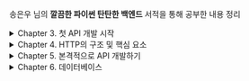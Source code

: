 송은우 님의 **깔끔한 파이썬 탄탄한 백엔드** 서적을 통해 공부한 내용 정리

<details>
  <summary>Chapter 3. 첫 API 개발 시작 </summary>

# Chapter 3 첫 API 개발 시작

## ping 엔드포인트 구현하기

### 엔드포인트란?

엔드포인트는 API 서버가 제공하는 통신 채널 혹은 접점이라고 할 수 있다.

프론트엔드 서버 등의 클라이언트가 백엔드 API 서버와 통신할 때 엔드포인트에 접속하는 형태로 통신하게 된다.

각 엔드포인트는 고유의 URL 주소를 가지게 되며, 고유의 URL 주소를 통해 해당 엔드포인트에 접속할 수 있다.

일반적으로 각 엔드포인트는 고유의 기능을 담당하고 있다. 그리고 이러한 엔드포인트들이 모여서 하나의 API를 구성하는 것이다.

- 예: SNS 서비스를 위한 API는 사용자 sign up 엔드포인트, 사용자 로그인 엔드포인트, 새로운 포스팅 생성 엔드포인트, 다른 사요자와 친구 맺기 엔드포인트 등
- cf) 최근에 나온 기술인 GraphQL(Graph Query Language)은 여러 엔드포인트로 구성되어 있지 않고 단 하나의 엔드포인트로 모든 기능을 제공하는 형태로 구성된다.

### ping 엔드포인트

ping 엔드포인트는 단순히 "pong" 이라는 텍스트를 리턴(return) 하는 엔드포인트다. 이름 그대로 ping pong 처럼, ping 엔드포인트를 호출하면 "pong"이라고 응답하는 것이다.

ping 엔드포인트는 주로 API 서버가 현재 운행되고 있는지 아니면 정지된 상태인지를 간단하게 확인할 때 사용된다.

이러한 기능을 하는 엔드포인트를 헬스 체크(health check) 엔드포인트라고 한다. API 서버에 접속하지 않고 해당 API의 정상 운행 여부를 간단하게 체크하는 엔드포인트다.

### 로컬 호스트

로컬 호스트는 시스템이 실행되고 있는 해당 컴퓨터를 이야기한다. 로컬 호스트의 IP 주소는 127.0.0.1 이다. 컴퓨터 환경에선느 자기 자신을 접근하는 경우가 굉장히 자주 있기 때문에 운영 시스템(OS)에서 항상 고정된 호스트 이름과 IP 주소를 제공하는데 이것이 바로 로컬 호스트와 127.0.0.1 이다. 그러므로 127.0.0.1 IP 주소는 예약(reserved)된 IP 주소이며 인터넷상에서 일반 IP로는 쓰일 수 없다.

## 3장 정리

- Flask는 파이썬 웹 애플리케이션을 구현할 때 사용되는 프레임워크이며, Django와 다르게 웹 애플리케이션을 구현할 때 꼭 필요한 기능만을 제공하는 프레임워크다. 그러므로 학습 곡선이 비교적 낮다.
- 파이썬 개발을 할 때에는 먼저 파이썬 가상 환경을 생성한 후 항상 활성화시킨 상태에서 개발, 실행, 테스트를 해야 한다. 파이썬 가상 환경을 생성하는 방법은 여러 가지가 있지만, 콘다를 사용하여 파이썬 개발 환경을 생성하는 것이 선호된다.
- Flask에서는 일반적으로 route 데코레이터를 사용해서 함수들을 엔드포인트로 등록하는 방식이 사용된다. 즉, Flask에서 엔드포인트를 구현한단느 것은 결국은 일반 함수를 구현하는 것과 마찬가지다. 그러므로 백엔드 API 개발도 구조적으로는 크게 어렵거나 복잡할 것이 없다. 해당 API가 제공하는 서비스, 즉 비즈니스 로직 (business logic)을 구현하는 함수들을 개발하는 것이 백엔드 API에서 차지하는 가장 큰 부분이 된다.
- 백엔드 API 개발 입문에서 중요한 것은 먼저 기본적인 개념을 먼저 잘 이해하고, 그러고 난 후 API 코드의 전체적인 구조에 대해서 이해하는 것이 핵심이다. API의 개념을 잘 이해해서 구조를 잘 잡고 나면 그 다음은 필요한 비즈니스 로직을 함수를 통해 구현하기만 하면 된다. API 코드의 전체적인 구조가 일단 잡히면 그 다음부터는 엔드포인트들, 즉 함수들을 구현하는 것이 개발의 대부분이다. 함수를 구현하는 것은 개념적이나 구조적으로는 어려울 것이 없다.
- API를 개발하기 위해 필수적인 기본 개념들 중 가장 중요한 것 하나가 바로 HTTP다 왜냐하면 API는 기본적으로 HTTP 통신에 기반을 두고 있기 때문이다.
</details>

<details>
  <summary>Chapter 4. HTTP의 구조 및 핵심 요소</summary>

# Chapter 4 HTTP의 구조 및 핵심 요소

프론트엔드 시스템과 백엔드 API 시스템은 일반적으로 HTTP 프로토콜을 기반으로 통신한다.

# HTTP

HTTP는 HyperText Transfer Protocol의 약자로, 웹상에서 서로 다른 서버 간에 하이퍼텍스트 문서, 즉 HTML을 서로 주고받을 수 있도록 만들어진 프로토콜, 통신 규약임

# HTTP 통신 방식

HTTP 통신 방식에는 2가지 특징이 있음.

1. HTTP의 요청(request)와 응답(response) 방식임
2. stateless임

## 1) HTTP 요청과 응답

HTTP는 기본적으로 요청과 응답의 구조로 되어 있음

클라이언트가 먼저 HTTP 요청을 서버에 보내면 서버는 요청을 처리한 후 결과에 따른 HTTP 응답을 클라이언트에게 보냄으로써 하나의 HTTP 통신이 됨

그러므로 백엔드 API 시스템의 엔드포인트 구현도 기본적으로 HTTP 요청을 인풋으로 받아서 HTTP 응답을 아웃풋으로 리턴하는 구조로 구현하게 됨

Flask가 HTTP 부분을 자동으로 처리해 주기 때문에, Flask를 사용하면 개발자는 최대한 일반 함수를 구현하듯이 엔드포인트를 구현할 수 있다.

## 2) stateless

HTTP 통신은 "stateless"다.

stateless라는 말 그대로 상태(state)가 없다는 뜻으로, HTTP 통신에서는 상태의 개념이 존재하지 않는다.

클라이언트와 서버는 HTTP 통신을 여러 번 주고받는 것이 일반적인데, HTTP 프로토콜에서는 동일한 클라이언트와 서버가 주고받은 HTTP 통신들이라도 서로 연결되어 있지 않다.

즉, 각각의 HTTP 통신은 독립적이며 그 전에 처리된 HTTP 통신에 대해서 전혀 알지 못한다. 그래서 HTTP 프로토콜은 stateless라고 하는 것이다.

HTTP 프로토콜이 stateless 이기 때문에 서버 디자인이 훨씬 간단해지고 효과적인 장점이 있다.

- HTTP 통신들의 상태를 서버에서 저장할 필요가 없으므로 여러 다른 HTTP 통신 간의 진행이나 연결 상태의 처리나 저장을 구현 및 관리하지 않아도 되기 때문이다.
- 오직 각각의 HTTP 요청에 대해 독립적으로 응답만 보내 주면 된다.

다만 단점은 stateless 이기 때문에 HTTP 요청을 보낼 때는 해당 요청을 처리하기 위해 필요한 모든 데이터를 매번 포함시켜여 요청을 보내야 한다는 점이다.

- 예를 들어, 어떤 HTTP 요청을 처리하기 위해서 해당 사용자가 로그인이 되어야 한다고 가정 해보자.
- 해당 사용자가 이미 그 전의 HTTP 통신을 통해서 로그인을 한 상태라고 하더라도 HTTP는 stateless 이기 때문에 새로 보내는 HTTP 통신에서는 해당 사용자가 그 전 HTTP 통신에서 로그인했다는 사실을 알지 못한다.
- 그러므로 새로운 HTTP 요청을 보낼 때 해당 사용자의 로그인 사실 여부를 포함시켜서 보내야 한다.
- 사용자의 로그인 사실 여부를 포함시켜서 HTTP 요청을 보내기 위해서는 클라이언트가 사용자의 로그인 사실 여부를 기억하고 있어야 한다.

이러한 점들을 해결하기 위해서 쿠키(cookie)나 세션(session) 등을 사용하여 HTTP 요청을 처리할 때 필요한 진행 과정이나 데이터를 저장한다.

- 쿠키(cookie)는 웹 브라우저가 웹사이트에서 보내온 정보를 저장할 수 있도록 하는 조그마한 파일을 말한다. 웹 브라우저는 쿠키라고 하는 파일을 사용해서 필요한 정보를 저장한다.
- 세션(session)은 쿠키와 마찬가지로 HTTP 통신상에서 필요한 데이터를 저장할 수 있게 하는 매커니즘이다. 쿠키는 웹 브라우저, 즉 클라이언트 측에서 데이터를 저장하는 반면에 세션은 웹 서버에서 데이터를 저장한다.

# HTTP 요청 구조

HTTP 요청 메시지는 크게 다음의 세 부분으로 구성되어 있다.

1. Start Line
2. Headers
3. Body

예시:

```
POST /payment-sync HTTP/1.1   #  Start Line

Accept: application/json           # Headers
Accept-Encoding: gzip, deflate
Connection: keep-alive
Content-Length: 83
Content-Type: application/json
Host: intropython.com
User-Agent: HTTPie/0.9.3

{                                 # Body
	"imp_uid": "imp_123456789,
	"merchant_uid": "order_id_82373532",
	"status": "paid"
}
```

cf) HTTP 요청과 응답 메시지의 모든 부분을 직접 구현할 필요는 없다. Flask(혹은 Django 등의 다른 웹 프레임워크)가 거의 대부분을 알아서 처리해 준다. 일반적으로 개발자가 직접 지정해야 하는 부분은 HTTP 메소드와 status code, 몇 개의 헤더 정보, 그리고 body 부분이다 하지만 그래도 HTTP 응답과 요청의 구조와 내용을 이해는 하고 있어야 한다.

## 1. Start Line

이름 그대로 HTTP 요청의 시작줄임.

예를 들어, "search" 엔드포인트에 GET HTTP 요청을 보낸다면 해당 HTTP 요청의 start line은 다음과 같다.

`GET /search HTTP/1.1`

start line은 세 부분으로 구성되어 있다.

### **1) HTTP 메소드**

- 해당 HTTP 요청이 의도하는 액션(action)을 정의하는 부분
- 서버로부터 어떤 데이터를 받고자 한다면 GET 요청을 보내고, 서버에 새로운 데이터를 저장하고자 한다면 POST 요청을 보내는 식
- GET, POST, PUT, DELETE, OPTION 등 여러 메소드들이 있음. 그 중 GET과 POST가 가장 널리 쓰임

### **2) Request target**

- 해당 HTTP 요청이 전송되는 목표 주소
- "search" 엔드포인트에 보내는 HTTP 요청의 경우 request target은 "/search"가 됨

### **3) HTTP version**

- 해당 요청의 HTTP 버젼을 나타냄
- 현재 "1.0", "1.1", 그리고 "2.0"이 있음
- 버젼을 명시하는 이유는 HTTP 버젼에 따라 HTTP 요청 메시지의 구조나 데이터가 약간씩 다를 수 있으므로 서버가 받은 요청의 HTTP version에 맞추어서 응답을 보낼 수 있도록 하기 위함임

## 2. Header

start line 다음에 나오는 부분은 헤더(header)임

헤더 정보는 HTTP 요청 그 자체에 대한 정보를 담고 있음. ex) HTTP 요청 메시지의 전체 크기(Content-Length)

헤더는 파이썬의 dictionary처럼 key와 value로 되어 있음. `key:value` 로 표현됨

### **다양한 헤더의 종류**

- **Host**
  - 요청이 전송되는 target의 호스트의 URL 주소를 알려줌
  - 예: Host: google.co
- **User-Agent**
  - 요청을 보내는 클라이언트에 대한 정보: ex) 웹 브라우저에 대한 정보
- **Accept**
  - 해당 요청이 받을 수 있는 응답(response) body 데이터 타입을 알려줌
  - MIME (Multipurpose Internet Mail Extension) type이 value로 지정됨. 예를 들어 JSON 데이터 타입을 요청하는 경우에는 application/json MIME type을 value로 지정해 주면 됨. 모든 데이터 타입을 다 허용하는 경우는 \*/ \*로 지정해주면 됨
  - API에서 자주 사용되는 MIME type: application/json, application/octet-stream, text/csv, text/html, image/jpeg, image/png, text/plain, application/xml
  - 예: Accept: \*/\*
- **Connection**
  - 해당 요청이 끝난 후에 클라이언트와 서버가 계속해서 네트워크 연결을 유지할 것인지 아니면 끊을 것인지에 대해 알려 줌
  - HTTP 통신에서 서버 간에 네트워크 연결하는 과정이 다른 작업에 비해 시간이 걸리는 부분이므로 HTTP 요청 때마다 네트워크 연결을 새로 만들지 않고 HTTP 요청이 계속되는 한 처음 만든 연결을 재사용하는 것이 선호되는데, 이에 관한 정보를 전달하는 헤더임
  - connection 헤더의 값이 keep-alive 이면 앞으로도 계속해서 HTTP 요청을 보낼 예정이므로 네트워크 연결을 유지하라는 뜻임
  - 값이 close 라고 지정되면 더 이상 HTTP 요청을 보내지 않을 것이므로 네트워크 연결을 닫아도 된다는 뜻임
  - 예: Connection: keep-alive
- **Content-Type**
  - HTTP 요청이 보내는 메시지 body의 타입을 알려 줌
  - Accept 헤더와 마찬가지로 MIME type이 사용됨.
  - 예: Content-Type: application/json
- **Content-Length**
  - HTTP 요청이 보내는 메시지 body의 총 사이즈를 알려 줌
  - 예: Content-Length: 257

## 3. Body

HTTP 요청 메시지에서 body 부분은 HTTP 요청이 전송하는 데이터를 담고 있는 부분임. 전송하는 데이터가 없다면 body 부분은 비어 있게 됨

# HTTP 응답 구조

HTTP 응답 메시지의 구조도 요청 메시지와 마찬가지로 크게 세 부분으로 구성되어 있음

1. Status Line
2. Headers
3. Body

예시

```
HTTP/1.1 404 Not Found     # Status Line

Connection: close          # Headers
Content-Length: 1573
Content-TYpe: text/html; charset=UTF-8
Date: Mon, 19 Oct 2020 09:53:05 GMT

<!DOCTYPE html>           # Body
###HTML 내용
```

## 1. Status Line

HTTP 응답 메시지의 상태를 간략하게 요약하여 알려 주는 부분

HTTP 요청의 start line과 마찬가지로 status line도 세 부분으로 구성되어 있다

### **1) HTTP Version**

- 사용되고 있는 HTTP 버젼

### **2) Status Code**

- HTTP 응답 상태를 미리 지정되어 있는 숫자로 된 코드로 나타냄
- 예: 요청이 정상적으로 처리된 경우 - 200

### **3) Status Text**

- HTTP 응답 상태를 간략하게 글로 설명해 주는 부분
- 예: 요청이 정상적으로 처리된 경우 - OK

**Status Line** **예시**

```
HTTP/1.1 404 Not Found
```

## 2. Header

HTTP 요청의 헤더 부분과 동일. 다만 HTTP 응답에서만 사용되는 헤더 값들이 있다.

예를 들어, HTTP 응답에는 User-Agent 헤더 대신에 Server 헤더가 사용됨

## 3. Body

HTTP 요청 메시지의 body와 동일. 요청 메시지와 마찬가지로 전송하는 데이터가 없다면 body 부분은 비어있게 됨.

# 자주 사용되는 HTTP 메소드

## GET

- POST 메소드와 함께 가장 자주 사용되는 메소드
- 어떤 데이터를 서버로부터 요청할 때 주로 사용
- 데이터의 생성이나 수정, 그리고 삭제 등의 변경 사항 없이 단순히 데이터를 받아 오는 요청이 주로 GET 메소드로 요청됨
- 해당 HTTP 요청의 body가 비어 있는 경우가 많음

## POST

- GET 메소드와 함께 가장 자주 사용되는 메소드
- 데이터를 생성하거나 수정 및 삭제 요청할 때 사용

## OPTIONS

- 주로 특정 엔드포인트에서 허용하는 메소드들이 무엇이 있는지 알고자 할 때 사용
- 엔드포인트는 허용하는 HTTP 메소드가 지정되도록 되어 있으며, 허용하지 않는 HTTP 메소드의 요청이 들어오면 **405 Method Not Allowed** 응답을 보내게 됨
- 예: ping 엔드포인트에 OPTIONS 요청을 보내면 받는 응답

```
HTTP/1.0 200 OK

Allow: GET, HEAD, OPTIONS
Content-Length: 0
Content-Type: text/html; charset=utf-8
Date: Mon, 19 Oct 2020 14:18:26 GMT
Server: Werkzeug/1.0.1 Python/3.7.9
```

ping 엔드포인트르 구현할 때 GET 메소드만 허용하도록 구현했는데 HEAD OPTIONS 메소드까지 허용되어 있음. Flask가 자동으로 HEAD와 OPTIONS 요청에 대한 응답을 구현해주기 때문. 개발자가 직접 OPTIONS 메소드에 대한 처리를 구현하지 않아도 됨

## PUT

- 데이터를 새로 생성할 때 사용 (POST와 비슷한 의미)
- POST와 중복되는 의미이므로 데이터를 새로 생성하는 HTTP 요청을 보낼 때 굳이 PUT을 사용하지 않고 모든 데이터 생성 및 수정 관련한 요청은 다 POST로 통일해서 사용하는 시스템이 많아지고 있음

## DELETE

- 데이터 삭제 요청을 보낼 때 사용
- PUT과 마찬가지로, POST에 밀려서 잘 사용되지 않음

# 자주 사용되는 HTTP Status Code와 Text

## 200 OK

- HTTP 요청이 문제 없이 성공적으로 잘 처리 되었을 때 보내는 status code

## 301 Moved Permanently

- HTTP 요청을 보낸 엔드포인트의 URL 주소가 바뀌었다는 것을 나타냄
- 301 status code의 HTTP 응답은 Location 헤더가 포함되는 것이 일반적인데, Location 헤더에 해당 엔드포인트의 새로운 주소가 포함되어 나옴
- 301 요청을 받은 클라이언트는 Location 헤더의 엔드포인트의 새로운 주소에 해당 요청을 다시 보내게 됨. 이러한 과정을 "redirection" 이라고 함.

```
HTTP/1.1 301 Moved Permanently
Location: http://www.example.org/index.asp
```

## 400 Bad Request

- HTTP 요청이 잘못된 요청일 때 보냄
- 주로 요청에 포함된 인풋 값들이 잘못된 경우 사용
- 예: 사용자의 전화번호를 저장하는 HTTP 요청인데 전화번호에 숫자가 아닌 글자가 포함되었을 경우

## 401 Unauthorized

- 해당 요청을 보내는 주체(사용자 혹은 클라이언트)의 신분(credential) 확인이 요구되는 경우에 이를 확인할 수 없었을 때 보냄
- 주로 해당 HTTP 요청을 보내는 사용자가 로그인이 필요한 경우 401 응답을 보냄

## 403 Forbidden

- 요청을 보내는 주체가 해당 요청에 대한 권한이 없음을 나타냄
- 예: 비용을 지불한 사용자만 볼 수 있는 데이터에 대한 HTTP 요청을 보낸 사용자가 아직 비용을 지불하지 않은 상태일 경우

## 404 Not Found

- HTTP 요청을 보내고자 하는 URL이 존재하지 않을 떄 보냄
- 예: "해당 페이지를 찾을 수 없습니다" 라는 메시지가 적인 페이지 = 404 페이지

## 500 Internal Server Error

- 내부 서버 오류가 발생했다는 것을 알려 줌
- HTTP 요청을 받은 서버에서 해당 요청을 처리하는 과정에서 서버 오류가 나서 해당 요청을 처리할 수 없을 때 사용

# API 엔드포인트 아키텍처 패턴

API의 엔드포인트 구조를 구현하는 널리 알려진 패턴에는 크게 2가지가 있음

- REST 방식: 가장 널리 사용되는 API 엔드포인트 아키텍처 패턴임.
- GraphQL: 페이스북이 개발한 기술로 비교적 최근에 나온 기술

## RESTful HTTP API

REST(Representational State Transfer)ful HTTP API

API에서 전송하는 리소스를 URI(Uniform Resource Identifier)로 표현하고 해당 리소스에 행하고자 하는 의도를 HTTP 메소드로 정의하는 방식

각 엔드포인트는 처리하는 리소스를 표현하는 고유의 URI 주소를 가지고 있으며, 해당 리소스에 행할 수 있는 행위를 표현하는 HTTP 메소드를 처리할 수 있게 됨

예: 사용자 정보를 리턴하는 "/users" 라는 엔드포인트에서 사용자 정보를 받아 오는 HTTP 요청은 다음과 같이 표현할 수 있음

```
HTTP GET /users
GET /users
```

새로운 사용자를 생성하는 엔드포인트는 URI를 "/user/로 정하고 HTTP 요청은 다음과 같이 표현할 수 있음

```
POST /user
{
	"name"  : "박성재"
	"email" : "1234@gmail.com"
```

이러한 구조로 설계된 API를 RESTful API라고 함

### 장점

자기 설명력(self-descriptiveness)

- 엔드포인트의 구조만 보더라도 해당 엔드포인트가 제공하는 리소스와 기능을 파악할 수 있음
- API를 구현하다 보면 엔드포인트의 수가 많아지면서 엔드포인트의 역할고 기능 파악이 쉽지 않은데, REST 방식으로 구현하면 구조가 훨씬 직관적이며 간단해짐

## GraphQL

REST 방식으로 구현해도 여전히 구조적으로 생기는 문제들이 있음.

가장 자주 생기는 문제는 API의 구조가 특정 클라이언트에 맞추어져서 다른 클라이언트에서 사용하기에 적합하지 않게 된다는 점임

REST 방식의 API에서는 클라이언트들이 API가 엔드포인트들을 통해 구현해 놓은 틀에 맞추어 사용해야 하다 보니 그 틀에서 벗어나는 사용은 어려워 진다.

이러한 문제를 해결하기 위해서 페이스북은 GraphQL을 만들게 된다.

GraphQL은

- 엔드포인트가 오직 하나
- 엔드포인트에 클라이언트가 필요한 것을 정의해서 요청
- 기존 REST 방식의 API와 반대(서버가 정의한 틀에서 클라이언트가 요청하는 것이 아니라, 클라이언트가 필요한 것을 서버에 요청하는 방식)

### 예시

아이디가 1인 사용자의 정보와 그의 친구들의 이름 정보를 API로부터 받아와야 하는 경우

REST 방식 API - 아래와 같이 두 번의 HTTP 요청을 보내야 함

```
GET /users/1
GET /users/1/friends
```

위의 요청을 한 번의 HTTP 요청으로 줄이기 위해서는 아래와 같이 보내야 함

```
GET /users/1?include=friends.name
```

둘 다 비효율적이고 불필요하게 복잡함.

만일 사용자 정보들 중 다 필요하지 않고 이름만 필요하든가 혹은, 친구들의 이름 외에도 친구들의 이메일도 필요하다면 HTTP 요청은 더 복잡해질 것임

GraphQL을 사용하면 아래와 같이 HTTP 요청을 보내면 됨

```
POST /graphql

{
	user(id: 1) {
		name
		age
		friends {
			name
		}
	}
}
```

만일 사용자 정보는 이름만 필요하고, 대신 친구들의 이름과 이메일이 필요한 경우

```
POST /graphql

{
	user(id: 1) {
		name
		friends {
			name
			email
		}
	}
}
```

GraphQL은 장점이 많지만, REST에 비해서는 나온 지 오래 되지 않은 기술이므로 REST 만큼은 널리 사요되고 있지 않음. 그에 비해 REST는 알려진 지 오래 되었으므로 이미 여러 시스템에서 사용되고 있음

# 4장 정리

- HTTP 통신은 요청과 응답으로 이루어져 있음. 클라이언트가 HTTP 요청을 보내면 서버는 해당 요청에 대한 응답을 보내는 것이 하나의 HTTP 통신임
- HTTP 통신은 stateless 임. 클라이언트와 서버는 통신을 여러 번 주고받는 것이 일반적인데, HTP 프로토콜에서는 동일한 클라이언트와 서버가 주고 받은 HTTP 통신들이라도 서로 연결되어 있지 않음. 즉, 각각의 HTTP 통신은 독립적이며, 그 전에 처리된 HTTP 통신에 대해서 전혀 알지 못함
- HTTP 요청 메시지는 크게 세 부분으로 구성되어 있음
  - Start Line
  - Header
  - Body
- HTTP 응답 메시지도 세 부분으로 구성되어 있음
  - Status Line
  - Header
  - Body
- 자주 사용되는 HTTP 메소드에는 GET, POST, OPTIONS, PUT, DELETE 등이 있음
- 자주 사용되는 HTTP 응답 코드와 응답 텍스트에는 200 OK, 301 Moved Permanently, 400 Bad Request, 401 Unauthorized, 403 Forbidden, 404 Not Found, 500 Internal Server Error 등이 있음
- API 엔드포인트 아키텍쳐 패턴 중 가장 널리 사용되는 패턴은 REST임. REST는 엔드포인트의 고유 주소(URI)와 허용하는 HTTP 메소드를 통해서 제공하는 리소스와 기능을 알 수 있게 해줌으로써 클라이언트가 API를 더 쉽게 이해하고 사용할 수 있게 해줌
- GraphQL은 REST보다 더 유연한 엔드포인트 구조를 구현할 수 있지만, REST 보다는 아직 널리 사용되고 있지 않음

</details>

<details>
  <summary>Chapter 5. 본격적으로 API 개발하기</summary>

# Chapter 5. 본격적으로 API 개발하기

구현할 API 시스템은 미니터(미니 트위터)

# 미니터의 기능

- 회원가입
- 로그인
- 트윗(tweet)
- 다른 회원 팔로우하기
- 다른 회원 언팔로우 하기
- 타임라인(해당 사용자와 사용자가 팔로우하는 사용자들의 트윗들)

실제 트위터처럼 많은 수의 동시 접속이나 HTTP 요청 처리 속도를 고려한 구현은 포함하지 않음

# 회원가입

사용자에게 이름, 이메일, 비밀번호 등의 기본적인 회원 정보를 HTTP 요청을 통해 받은 후 시스템상에 저장

- id
- name
- email
- password
- profile

## 회원가입 기능 구현 엔드포인트

```python
from flask import Flask, jsonify, request # 1

app = Flask(__name__)
app.users = {} # 2
app.id_count = 1 # 3

@app.route("/sign-up", methods=['POST']) # 4
def sign_up():
	new_user = request.json # 5
	new_user["id"] = app.id_count # 6
	app.users[app.id_count] = new_user # 7
	app.id_count = app.id_count + 1 # 8

	return jsonify(new_user) # 9
```

1. 필요한 Flask의 모듈들 임포트
   - request를 통해 사용자가 HTTP 요청을 통해 전송한 JSON 데이터를 읽어들일 수 있음.
   - jsonify는 dictionary 객체를 JSON으로 변환하여 HTTP 응답으로 보낼 수 있게 됨
2. 새로 가입한 사용자를 저장할 dictionary를 users 라는 변수에 정의
   - 키(key) = 사용자 아이디, 값(value) = dictionary에 저장되어 있는 사용자 정보가 될 것임
3. 회원가입하는 사용자의 id 값을 저장하는 변수
   - id는 1부터 시작하며 새로운 사용자가 회원가입을 할 때마다 id 값이 하나씩 증가
   - CF) 엄밀히 말하면 문제가 있을 수 있음. 만일 HTTP 요청들이 동시에 전송될 경우 id 값이 잘못 지정될 가능성이 있음. 이를 예방하기 위해서 atomic increment operation(여러 스레드가 동시에 값을 증가시킬 수 없고, 한 번에 한 스레드만 값을 증가시키는 것)을 사용해야 함.
   - 그러나 미니터에서 데이터베이스에 데이터를 저장할 것이고, id 값은 데이터베이스에서 자동 생성 해준다. atomic 연산은 API 개발 입문과는 직접 관련 X. 개인적으로 알아보기
4. route 데코레이터를 사용해서 엔드포인트 정의
   - 엔드포인트의 고유 주소는 "/sign-up"으로 정의하고, HTTP 메소드는 POST로 함
5. HTTP 요청을 통해 전송된 회원 정보를 읽어 들임
   - request는 엔드포인트에 전송된 HTTP 요청 정보(헤더, body 등)를 저장하고 있음
   - request.json은 해당 HTTP 요청을 통해 전송된 JSON 데이터를 파이썬 dictionary 형태로 변환해 줌
6. HTTP 요청으로 전송된 회원가입 정보에 id 값을 더해 줌
7. 회원가입하는 사용자의 정보를 #2 에서 생성한 dictionary에 저장
8. id_count, 즉 id 값에 1을 더해 줌.
   - 다음 회원 id 값이 이미 회원가입한 사용자들의 id 값과 겹치지 않게 함
9. 회원가입한 사용자의 정보를 JSON 형태로 전송함
   - jsonify를 사용해 dictionary를 JSON 형태로 변환
   - status code는 200이 됨. 원래는 status code도 지정해 주어야 하지만, 만일 지정해 주지 않으면 디폴트 값으로 200이 리턴 됨

## 실행

터미널을 열고 해당 파일이 있는 디렉토리로 이동 후 파이썬 가상 환경 활성화 후 Flask 실행

```
(api) [api] FLASK_ENV=development FLASK_APP=app.py flask run

 * Serving Flask app "app.py" (lazy loading)
 * Environment: development
 * Debug mode: on
 * Running on http://127.0.0.1:5000/ (Press CTRL+C to quit)
 * Restarting with stat
 * Debugger is active!
 * Debugger PIN: 270-073-916
```

FLASK_ENV는 Flask가 실행되는 개발 스테이지를 뜻함

- "developement"로 정해 놓으면 debug mode가 실행됨. debug mode가 실행되면 코드가 수정될 때마다 Flask가 자동으로 재실행되어 수정된 코드가 반영되도록 해줌

## 회원가입 요청 보내기

httpie를 사용하여 터미널에서 회원가입 HTTP 요청 보내기

```
(api) [api] http -v POST localhost:5000/sign-up name=박성재 email=1234@gmail.com password=test1234

POST /sign-up HTTP/1.1
Accept: application/json, */*;q=0.5
Accept-Encoding: gzip, deflate
Connection: keep-alive
Content-Length: 81
Content-Type: application/json
Host: localhost:5000
User-Agent: HTTPie/2.2.0

{
    "email": "1234@gmail.com",
    "name": "박성재",
    "password": "test1234"
}

HTTP/1.0 200 OK
Content-Length: 104
Content-Type: application/json
Date: Tue, 20 Oct 2020 07:41:27 GMT
Server: Werkzeug/1.0.1 Python/3.7.9

{
    "email": "1234@gmail.com",
    "id": 1,
    "name": "박성재",
    "password": "test1234"
}
```

httpie를 사용해서 POST로 JSON 데이터를 보내는 것은 아주 간단함.

- HTTP 요청을 보내는 엔드포인트 주소 다음에 field=value 의 형태로 보내면 됨
- 예를 들어 "name" 필드의 값을 "박성재"로 JSON 데이터 형태로 전송하기 위해서는 name=박성재 라고 지정해 주면 됨

# 300자 제한 트윗 올리기

메인 기능인 300자 제한 트윗 글 올리기 엔드포인트 구현

- 사용자는 300자를 초과하지 않는 글을 올릴 수 있음
- 만일 300자를 초과하면 엔드포인트는 400 Bad Request 응답을 보내야 함
- 사용자가 300자 이내의 글을 전송하면 엔드포인트는 사용자의 글을 저장하고 있어야 하고 사용자의 타임라인 엔드포인트를 통해서 읽을 수 있어야 함

## Tweet 엔드포인트를 호출할 때 전송하는 JSON 데이터

```
{
	"id" : 1,                    # 1
	"tweet" : "My First Tweet"   # 2
}
```

1. 트윗을 보내는 사용자의 아이디
2. 트윗 내용

## 트윗 엔드포인트 구현

```python
app.tweets = []   # 1

@app.route('/tweet', methods=['POST']) # 2
def tweet():
	payload = request.json
	user_id = int(payload['user_id'])
	tweet = payload['tweet'] # 3

	if user_id not in app.users:   # 4
		return '사용자가 존재하지 않습니다', 400

	if len(tweet) > 300:   # 5
		return '300자를 초과했습니다', 400

	app.tweets.append({
		'user_id' : user_id,
		'tweet' : tweet
		})

	return '', 200
```

1. 사용자들의 트윗들을 저장할 디렉토리. key는 사용자 아이디
   - key는 사용자 아이디, value는 사용자들의 트윗을 담고 있는 리스트
2. 엔드포인트의 주소는 "/tweet", HTTP 메소드는 POST
3. HTTP 요청으로 전송된 JSON 데이터에서 "tweet" 필드를 읽어 들임
4. 만일 해당 사용자 아이디가 존재하지 않으면 400 Bad Request 오류 메시지를 전송함
5. 만일 해당 사용자의 트윗이 300자를 넘었으면 "300자를 초과했습니다"라는 메시지와 함께 400 Bad Request 응답을 보냄
6. HTTP 요청으로 전송된 JSON 데이터에서 사용자 아이디를 읽어 들임
7. 해당 사용자 아이디와 트윗을 딕셔너리로 생성해서 app.tweets 리스트에 저장함.
   - 이후 타임라인 엔드포인트에서 app.tweets 리스트를 읽어 들임

## 실행

```
(api) [api] http -v POST localhost:5000/tweet id=1 tweet="My First Tweet"

POST /tweet HTTP/1.1
Accept: application/json, */*;q=0.5
Accept-Encoding: gzip, deflate
Connection: keep-alive
Content-Length: 38
Content-Type: application/json
Host: localhost:5000
User-Agent: HTTPie/2.2.0

{
    "id": "1",
    "tweet": "My First Tweet"
}

HTTP/1.0 400 BAD REQUEST
Content-Length: 38
Content-Type: text/html; charset=utf-8
Date: Tue, 20 Oct 2020 09:19:12 GMT
Server: Werkzeug/1.0.1 Python/3.7.9

사용자가 존재하지 않습니다
```

사용자가 생성이 안 되어서 400 Bad Request 오류가 난다.

회원가입 엔드포인트를 통해 사용자를 추가한 뒤 다시 시도해 보자

- 이미 사용자를 생성했다고 하더라도 만일 API가 재실행되면 기존에 생성했던 사용자 및 데이터들은 전부 지워짐
- 아직 데이터베이스에 데이터들을 저장하는 것이 아니라 메모리 상에서만 저장하는 것이므로 서버가 재실행되는 순간 메모리 상의 데이터들은 전부 지워짐

```
(api) [api] http -v POST localhost:5000/tweet id=1 tweet="My First Tweet"

POST /tweet HTTP/1.1
Accept: application/json, */*;q=0.5
Accept-Encoding: gzip, deflate
Connection: keep-alive
Content-Length: 38
Content-Type: application/json
Host: localhost:5000
User-Agent: HTTPie/2.2.0

{
    "id": "1",
    "tweet": "My First Tweet"
}

HTTP/1.0 200 OK
Content-Length: 0
Content-Type: text/html; charset=utf-8
Date: Tue, 20 Oct 2020 09:23:51 GMT
Server: Werkzeug/1.0.1 Python/3.7.9
```

200 OK 응답이 오면 정상적으로 구현된 것임

# 팔로우와 언팔로우 엔드포인트

미니터에서 중요한 부분중 하나가

- 다른 트위터들을 팔로우(혹은 언팔로우)하고,
- 팔로우하는 사용자들의 글과 사진을 타임라인에서 볼 수 있는 기능

팔로우 혹은 언팔로우 하고 싶은 사용자의 아이디를 HTTP 요청으로 보내면 API에서 해당 요청을 처리하는 방식으로 구현

## 팔로우 엔드포인트에 전송할 JSON 데이터

```json
{
  "id": 1,
  "folow": 2
}
```

- id : 해당 사용자의 아이디
- follow : 팔로우하고자 하는 사용자의 아이디

## 언팔로우 엔드포인트에 전송할 JSON 데이터

```json
{
  "id": 1,
  "unfollow": 2
}
```

- id : 해당 사용자의 아이디
- unfollow : 언팔로우 하고자 하는 사용자의 아이디

## 팔로우 엔드포인트 구현

```python
@app.route("/follow", methods=["POST"])
def follow():
	payload = request.json
	user_id = int(payload["id"])   # 1
	user_id_to_follow = int(payload["follow"])   # 2

	if user_id not in app.users or user_id_to_follow not in app.users:   # 3
		return "사용자가 존재하지 않습니다", 400

	user = app.users[user_id]   # 4
	user.setdefault("follow", set()).add(user_id_to_follow)   # 5

	return jsonify(user)
```

1. HTTP 요청으로 전송된 JSON 데이터에서 해당 사용자의 아이디를 읽어 들임
2. HTTP 요청으로 전송된 JSON 데이터에서 해당 사용자가 팔로우할 사용자의 아이디를 읽어 들임
3. 만일 해당 사용자나 팔로우할 사용자가 존재하지 않는다면 400 Bad Request 응답을 보냄
4. app.users 딕셔너리에서 해당 사용자 아이디를 사용해서 해당 사용자의 데이터를 읽어 들임
5. #4 에서 읽어 들인 사용자의 정보를 담고 있는 딕셔너리가 이미 "follow"라는 필드를 가지고 있다면, 즉 이미 사용자가 다른 사용자를 팔로우한 적이 있다면, 사용자의 "follow" 키와 연결되어 있는 set에 팔로우하고자 하는 사용자 아이디를 추가함.
   - 만일 이번에 처음 다른 사용자를 팔로우하는 것이라면 사용자의 정보를 담고 있는 딕셔너리에 "follow" 라는 키를 empty set과 연결하여 추가함
   - 이렇게 키가 조재하지 않으면 디폴트 값을 저장하고, 만일 키가 이미 존재하면 해당 값을 읽어 들이는 기능을 `setdefault` 를 사용하여 구현함. `setdefault` 는 굉장히 유용한 딕셔너리의 기능임

### SET 사용

팔로우 엔드포인트 구현 시 해당 사용자가 팔로우하는 다른 사용자들의 아이디를 저장하는 자료구조로써 set을 사용함.

list를 사용하지 않고 set을 사용하는 이유는 만일 이미 팔로우하고 있는 사용자를 팔로우하는 요청이 왔을 경우에도 동일한 사용자 아이디가 여러 번 저장되지 않게 해주기 때문. 따라서 팔로우하고자 하는 사용자 아이디를 이미 팔로우하고 있지 않은 지에 대한 확인이 굳이 필요 없음.

중복된 사용자 아이디가 존재할 수 없으므로 언팔로우할 때도 굉장히 편리함

## 실행

```
(api) [api] http -v POST localhost:5000/follow id=1 follow=2

POST /follow HTTP/1.1
Accept: application/json, */*;q=0.5
Accept-Encoding: gzip, deflate
Connection: keep-alive
Content-Length: 26
Content-Type: application/json
Host: localhost:5000
User-Agent: HTTPie/2.2.0

{
    "follow": "2",
    "id": "1"
}

HTTP/1.0 500 INTERNAL SERVER ERROR
Connection: close
Content-Type: text/html; charset=utf-8
Date: Tue, 20 Oct 2020 14:20:58 GMT
Server: Werkzeug/1.0.1 Python/3.7.9
X-XSS-Protection: 0
...
...
raise TypeError(f'Object of type {o.__class__.__name__} '
TypeError: Object of type set is not JSON serializable
```

팔로우 엔드포인트에 HTTP 요청을 보내면 위와 같은 오류가 발생한다.

팔로우하는 사용자 아이디들을 저장하는 자료구조로 사용하는 set를 파이썬의 json 모듈이 JSON으로 변경하지 못하기 때문임. list는 JSON으로 변경될 수 있지만 set는 변경하지 못함

문제 해결을 위해서는 커스텀 JSON 인코더(custom JSON encoder)를 구현해서 디폴트 JSON 인코더에 덮어 씌워야 함. 직접 커스텀 JSON 인코더를 통해서 set를 list로 변경해 줌으로써 JSON으로 문제 없이 변경될 수 있도록 해줘야 함.

## 커스텀 JSON 인코더 구현

```python
from flask.json import JSONEncoder   # 1

class CustomJSONEncoder(JSONEncoder):   # 2
	def default(self, obj):   # 3
		if isinstance(obj, set):   # 4
			return list(obj)

		return JSONEncoder.default(self, obj)   # 5

app.json_encoder = CustomJSONEncoder   # 6
```

1. flask.json 모듈에서 `JSONEncoder` 클래스를 임포트함
   - `JSONEncoder` 클래스를 확장해서 커스텀 인코더 구현하기 위함
2. `JSONEncoder` 클래스를 부모 클래스로 상속 받는 `CustomJSONENcoder` 클래스 정의
3. `JSONEncoder` 클래스의 `default` 메소드를 확장(over-write)함.
   - `default` 메소드에서 set인 경우 list로 변경해줘야 함
4. JSON으로 변경하고자 하는 객체(obj)가 set인 경우 list로 변경해서 리턴
5. 객체가 set이 아닌 경우는 본래 `JSONEncoder` 클래스의 `default` 메소드 호출해서 리턴
6. `CustomJSONEncoder` 클래스를 Flask의 디폴트 JSON 인코더로 지정
   - 이렇게 하면 `jsonify` 함수가 호출될 때마다 `JSONEncoder`가 아닌 `CustomJSONEncoder` 클래스가 사용됨

위 코드를 추가하고 시스템 재시작한 후 "follow" 엔드포인트를 호출하면 정상적으로 HTTP 응답이 옴

```
(api) [api] http -v POST localhost:5000/follow id=1 follow=2

POST /follow HTTP/1.1
Accept: application/json, */*;q=0.5
Accept-Encoding: gzip, deflate
Connection: keep-alive
Content-Length: 26
Content-Type: application/json
Host: localhost:5000
User-Agent: HTTPie/2.2.0

{
    "follow": "2",
    "id": "1"
}

HTTP/1.0 200 OK
Content-Length: 130
Content-Type: application/json
Date: Tue, 20 Oct 2020 14:37:43 GMT
Server: Werkzeug/1.0.1 Python/3.7.9

{
    "email": "1234@gmail.com",
    "follow": [
        2
    ],
    "id": 1,
    "name": "박성재",
    "password": "test1234"
}
```

## 언팔로우 엔드포인트 구현

팔로우 엔드포인트 구현과 거의 유사함

차이점은 set에 사용자 아이디를 추가하는 것이 아니라 삭제하는 것임

```python
@app.route("/unfollow", methods=["POST"])
def unfollow():
	payload = request.json
	user_id = int(payload["id"])
	user_id_to_unfollow = int(payload["unfollow"])   # 1

	if user_id not in app.users or user_id_to_unfollow not in app.users:   # 2
		return "사용자가 존재하지 않습니다", 400

	user = app.users[user_id]
	user.setdefault("follow", set()).discard(user_id_to_unfollow)   # 3

	return jsonify(user)
```

1. 언팔로우할 사용자 아이디를 HTTP 요청으로 전송된 데이터에서 읽어 들임
2. 팔로우 엔드포인트와 마찬가지로 해당 사용자 아이디 혹은 언팔로우할 사용자 아이디가 존재하지 않으면 400 Bad Request 응답을 보냄
3. 언팔로우하고자 하는 사용자 아이디를 set에서 삭제함
   - `remove` 메소드를 사용하지 않고 `discard` 메소드를 사용하는 이유는, `remove` 의 경우 만일 없는 값을 삭제하려고 하면 오류를 일으키지만 `discard` 메소드는 삭제하고자 하는 값이 있으면 삭제를 하고 없으면 무시하기 때문
   - 때문에 굳이 삭제하고자 하는 사용자 아이디가 실제로 set에 존재하는지를 확인하는 로직을 구현하지 않아도 됨

## 실행

```
(api) [api] http -v POST localhost:5000/unfollow id=1 unfollow=2

POST /unfollow HTTP/1.1
Accept: application/json, */*;q=0.5
Accept-Encoding: gzip, deflate
Connection: keep-alive
Content-Length: 28
Content-Type: application/json
Host: localhost:5000
User-Agent: HTTPie/2.2.0

{
    "id": "1",
    "unfollow": "2"
}

HTTP/1.0 200 OK
Content-Length: 121
Content-Type: application/json
Date: Tue, 20 Oct 2020 14:49:58 GMT
Server: Werkzeug/1.0.1 Python/3.7.9

{
    "email": "1234@gmail.com",
    "follow": [],
    "id": 1,
    "name": "박성재",
    "password": "test1234"
}
```

200 OK를 통해 제대로 실행된 것을 확인할 수 있음

리턴된 사용자의 JSON 데이터를 살펴보면 "follow" 필드에 존재하던 사용자 아이디가 삭제된 것을 확인할 수 있음

# 타임라인 엔드포인트

- 해당 사용자의 트윗들, 그리고 팔로우하는 사용자들의 트윗들을 리턴해 주는 엔드포인트
- 데이터의 수정 없이 받아오기만 함 - GET 메소드 사용

## 타임라인 엔드포인트가 리턴하는 JSON 데이터

```json
{
	"user_id" : 1,   # 1
	"timeline" : [   # 2
		{
			"user_id" : 2,   # 3
			"tweet" : "Hello, World!"   # 4
		},
		{
			"user_id" : 1,
			"tweet" : "MY First tweet!!:
		}
	]
}
```

1. 해당 사용자의 아이디
2. 해당 사용자와 사용자가 팔로우하는 사용자들의 트윗 리스트
3. 해당 트윗을 올린 사용자 아이디
4. 트윗 내용

## 타임라인 엔드포인트 구현

- 사용자들의 트윗은 app.tweets 리스트에 저장되어 있음
- app.tweets 리스트에서 해당 사용자와 사용자가 팔로우하는 사용자들의 트윗들을 찾은 후에 전송하면 됨

```python
@app.route("/timeline/<int:user_id>", methods=["GET"])   # 1
def timeline(user_id):   # 2
	if user_id not in app.users:
		return "사용자가 존재하지 않습니다", 400

	follow_list = app.users[user_id].get("follow", set())   # 3
	follow_list.add(user_id)    # 4
	timeline = [tweet for tweet in app.tweets if tweet["user_id"] in follow_list] # 5

	return jsonify({
		"user_id" : user_id,
		"timeline" : timeline
	})   # 6
```

1. `<int:user_id>` 부분은 엔드포인트 주소에 해당 사용자의 아이디를 지정할 수 있게 해줌
   - 예) "/timeline/1" 이 경우 타임라인 엔드포인트에 user_id 인자에 int 값으로 1이 지정되어 엔드포인트를 구현한 함수인 timeilne에 전달됨
2. 타임라인 엔드포인트를 구현하는 함수에서 user_id 를 인자로 받고 있음
   1. # 1 에서 지정된 엔드포인트 주소를 통해서 받는 값이며 해당 사용자의 아이디임
3. 먼저 해당 사용자가 팔로우하는 사용자들 리스트를 읽어 들임.
   - 만일 사용자가 다른 사용자를 팔로우한 적이 없는 경우 follow 필드가 존재하지 않을 수도 있음. 그런 경우에는 empty set을 리턴함
4. 팔로우하는 사용자 리스트에 해당 사용자의 아이디도 추가하여 자신의 트윗도 볼 수 있도록 함
5. 전체 트윗 중 해당 사용자와 사용자가 팔로우하는 사용자들의 트윗들만 읽어 들임
6. 사용자 아이디와 함께 타임라인을 JSON 형태로 리턴

## 실행

```
(api) [api] http -v GET localhost:5000/timeline/1

GET /timeline/1 HTTP/1.1
Accept: */*
Accept-Encoding: gzip, deflate
Connection: keep-alive
Host: localhost:5000
User-Agent: HTTPie/2.2.0

HTTP/1.0 200 OK
Content-Length: 319
Content-Type: application/json
Date: Wed, 21 Oct 2020 04:13:48 GMT
Server: Werkzeug/1.0.1 Python/3.7.9

{
    "timeline": [
        {
            "tweet": "My First Tweet",
            "user_id": 1
        },
        {
            "tweet": "길동이의 첫 트윗",
            "user_id": 2
        },
        {
            "tweet": "실력 있는 개발자가 되자",
            "user_id": 1
        }
    ],
    "user_id": 1
}
```

HTTP 요청을 통해 id가 1인 사용자의 타임라인을 불러와 봤다

주의할 점은, 타임라인을 불러들이기 전 사용자 생성, 사용자 트윗 생성, 사용자 팔로우가 선행되어야 한다는 것

# 전체 코드

지금까지 구현한 엔드포인트들을 합친 코드

책의 깃허브 리포지토리에서도 확인할 수 있음 ([https://github.com/rampart81/python-backend-book/tree/master/chapter5](https://github.com/rampart81/python-backend-book/tree/master/chapter5))

```python
from flask import Flask, jsonify, request
from flask.json import JSONEncoder

'''
Default JSON encoder는 set을 JSON으로 변환 불가
따라서 커스텀 인코더를 작성하여 set을 list로 변환해서
JSON으로 변환 가능하게 해줘야 함.
'''
class CustomJSONEncoder(JSONEncoder):
    def default(self, obj):
        if isinstance(obj, set):
            return list(obj)

        return JSONEncoder.default(self, obj)

app = Flask(__name__)

app.id_count = 1
app.users = {}
app.tweets = []
app.json_encoder = CustomJSONEncoder

@app.route("/ping", methods=["GET"])
def ping():
    return "pong"

@app.route("/sign-up", methods=["POST"])
def sign_up():
    new_user = request.json
    new_user["id"] = app.id_count
    app.users[app.id_count] = new_user
    app.id_count = app.id_count + 1

    return jsonify(new_user)

@app.route("/tweet", methods=["POST"])
def tweet():
    payload = request.json
    user_id = int(payload["id"])
    tweet = payload["tweet"]

    if user_id not in app.users:
        return "사용자가 존재하지 않습니다", 400

    if len(tweet) > 300:
        return "300자를 초과했습니다", 400

    app.tweets.append({
        "user_id" : user_id,
        "tweet" : tweet
        })

    return '', 200

@app.route("/follow", methods=["POST"])
def follow():
    payload = request.json
    user_id = int(payload["id"])
    user_id_to_follow = int(payload["follow"])

    if user_id not in app.users or user_id_to_follow not in app.users:
        return "사용자가 존재하지 않습니다", 400

    user = app.users[user_id]
    user.setdefault("follow", set()).add(user_id_to_follow)

    return jsonify(user)

@ app.route("/unfollow", methods=["POST"])
def unfollow():
    payload = request.json
    user_id = int(payload["id"])
    user_id_to_unfollow = int(payload["unfollow"])

    if user_id not in app.users or user_id_to_unfollow not in app.users:
        return "사용자가 존재하지 않습니다", 400

    user = app.users[user_id]
    user.setdefault("follow", set()).discard(user_id_to_unfollow)

    return jsonify(user)

@app.route("/timeline/<int:user_id>", methods=["GET"])
def timeline(user_id):
    if user_id not in app.users:
        return "사용자가 존재하지 않습니다", 400

    follow_list = app.users[user_id].get("follow", set())
    follow_list.add(user_id)
    timeline = [tweet for tweet in app.tweets if tweet["user_id"] in follow_list]

    return jsonify({
        "user_id" : user_id,
        "timeline" : timeline
        })
```

# 5장 정리

- 데이터를 수정하는 기능의 엔드포인트는 POST 메소드를 사용함
- 데이터를 읽어 들이는 기능의 엔드포인트는 GET 메소드를 사용함
- POST 엔드포인트에 데이터를 전송할 때는 body에 JSON 형식으로 데이터를 전송함
- URL에 인자(parameter)를 전송하고 싶을 때는 <type:value> 형식으로 URL을 구성함
  - 예를 들어, int 값의 사용자 아이디를 URL에 포함시켜 받고 싶을 때는 다음과 같이 주소를 구성하면 됨: /timeline/<int:user_id>
- 중복된 값이 없어야 하는 데이터라면 set을 사용하고 순서나 순차가 중요하다면 list를 사용. 키와 값을 표현해야 하는 데이터의 경우는 딕셔너리를 사용

</details>
<details>
<summary>Chapter 6. 데이터베이스</summary>

# Chapter 7 데이터베이스

앞서 구현한 API 사용 시 불편한 점은 API가 재시작될 때마다 모든 데이터가 없어졌다는 것임

데이터를 영구적으로 보존하기 위해서는 데이터베이스 시스템을 사용해서 저장해야 함

# 데이터베이스 시스템

데이터를 저장 및 보존하는 시스템으로, 데이터 조회, 저장, 업데이트의 기능을 함

데이터베이스의 시스템에는 크게 2가지 종류가 있음

- 관계형 데이터베이스 시스템(RDBMS; Relational Database Management System)
- "NoSQL"로 명칭되는 비관계형(Non-relational) 데이터베이스

## 관계형 데이터베이스

관계형 데이터 모델에 기초를 둔 데이터베이스 시스템. 관계형 데이터란 데이터들이 서로 상호관련성을 가진 형태로 표현된 데이터를 말함

- 대표적인 관계형 데이터베이스 시스템: MySQL, PostgreSQL(줄여서 Postgres)

관계형 데이터베이스에서 모든 데이터들은 2차원 테이블들로 표현됨.

- 각각의 테이블은 칼럼(column)과 로우(row)로 구성됨
- 칼럼(행)은 테이블의 각 항목
- 로우(열)은 각 항목들의 실제 값

각 로우는 저만의 고유 키(primary key)가 있음

- 주로 이 고유 키를 통해서 해당 로우를 찾거나 참조(reference)하게 됨.
- 고유 키 이외에도 다른 값으로 로우를 찾을 수 있음

### 테이블들의 상호 관련성

users 테이블은 사용자 정보를 저장하는 테이블이며 컬럼은 다음과 같음

- id, name, email, phone

tweets 테이블은 사용자들의 트윗들을 저장하는 테이블임.

- id, user_id, tweet

각 테이블에서 id 컬럼은 각 로우를 식별하는 고유 키(primary key)임

users 테이블과 tweets 테이블은 사용자의 id를 기준으로 열결되어 있음. 즉 users 테이블의 id와 tweets 테이블의 user_id가 연결되어 있으며, 두 값이 같은 로우들은 서로 연결되어 있음. 연결되어 있다는 뜻은 tweets 테이블의 user_id 컬럼의 값과 동일한 id 값을 가지는 users 테이블의 사용자가 해당 tweet들의 사용자라는 뜻

한 테이블에서 다른 테이블의 특정 컬럼의 값으로 연결시키는 과정을 외부 키(foreign key)를 통해 연결시킨다고 함. tweets 테이블의 user_id 컬럼이 user 테이블의 id 키에 걸려 있는 외부 키가 됨.

관계형 데이터베이스에서는 일반적으로 외부 키를 사용해서 테이블들을 연결시킴

### 테이블들의 상호 관련성 종류

- one to one
  - 테이블 A의 로우와 테이블 B의 로우가 정확히 일대일 매칭되는 관계
- one to many
  - 테이블 A의 로우가 테이블 B의 여러 로우와 연결되는 관계.
  - 예: 사용자와 트윗의 관계
- many to many
  - 테이블 A의 여러 로우가 테이블 B의 여러 로우와 연결되는 관계
  - 예: 사용자들 사이의 팔로잉과 팔로워 관계

### 정규화

정보를 여러 테이블에 나누어서 저장하는 이유

- 하나의 테이블에서 필요한 모든 정보를 다 넣으면 동일한 정보들이 여러 테이블에 불필요하게 중복되어 저장됨
  - 그러면 불필요하게 더 많은 디스크를 사용하게 됨
  - 반면 외부 키를 사용하여 사용하면 단순 키 값만 저장하면 되므로 디스크 공간을 훨씬 효율적으로 사용할 수 있게 됨
- 관계형식으로 데이터베이스 구조를 잡지 않고 필요한 데이터를 테이블에 저장하게 되면 잘못도니 데이터가 저장될 가능성이 높아짐
  - 외부 키를 사용하면 서로 같은 데이터이지만 오타나 스펠링 등의 이유로 부분적으로 오류가 생겨서 틀린 데이터가 생기는 문제가 없어지게 됨

이렇게 중복을 최소화하도록 데이터를 구조화하는 프로세스를 정규화 혹은 노멀리제이션(normalization)이라고 함. 관계형 데이터베이스에서는 정규화가 굉장히 중요한 부분임

### 트랙젝션

관계형 데이터베이스에서 중요한 기능 중 하나.

**트랜젝션**은 일련의 작업들이 마치 하나의 작업처럼 취급되어서 모두 다 성공하거나 아니면 모두 다 실패하는 것을 말함.

1번부터 4번까지의 처리 과정이 있다고 할 때, 1번부터 4번까지 다 제대로 실행되었을 때만 실제 데이터베이스에 영구적으로 반영되고 만일 중간 과정에서 오류가 나거나 실패하는 경우 그 전 상태로 돌아가는 기능임

- 예: 은행 계좌이체, 인터넷 쇼핑 결제

관계형 데이터베이스 시스템은 트랙잭션 기능을 보장하기 위해 ACID 라는 성질을 가지고 있음.

**ACID**는 Atomicity, Consistency, Isolation, Durability 의 약자로 원자성, 일관성, 고립성, 지속성을 의미함.

- **Atomicity(원자성)**: 분해가 불가능한 최소의 단위인 하나의 원자처럼 동작한다는 의미. 트랜잭션 내의 모든 연산들은 반드시 한꺼번에 완전하게 전체가 정상적으로 수행이 완료되거나, 아니면 어떠한 연산도 수행되지 않음.
- **Consistency(일관성)**: 트랜잭션 작업이 시작되기 전에 데이터베이스 상태가 일관된 상태였다면 트랜잭션 작업이 종료된 후에도 일관성 있는 데이터베이스 상태를 유지해야 함
  - 예를 들어 게시물의 글자 제한이 있으면, 트랜잭션이 일어난 후에도 이러한 조건을 만족해야 하는 것. 이를 위반하는 트랜잭션이 있다면 이를 거부해야 함
- **Isolation(고립성)**: 트랜잭션 작업 수행 중에는 다른 트랜잭션에 영향을 주어서도 안 되고, 다른 트랜잭션들에 의해 간섭을 받아서도 안 됨.
  - 다른 트랜잭션의 영향을 받게 되면 영향을 주는 트랜잭션에 의해 자신의 동작이 달라질 수 있기 때문에, 트랜잭션 자신은 고립된 상태에서 수행되어야 함
  - 즉 다수의 트랜잭션이 동시에 수행중인 상황에서 하나의 트랜잭션이 완료될 때까지는 현재 실행 중인 트랜잭션의 중간 수행결과를 다른 트랜잭션에서 보거나 참조할 수 없음
- **Durability(지속성)**: 일련의 데이터 조작(트랜잭션 조작)을 완료하고 사용자가 완료 통지를 받는 시점에서 그 조작이 영구적이게 되어 그 결과를 잃지 않는 것을 나타냄.

  - 시스템이 정상일 때 뿐만 아니라, 데이터베이스나 OS의 이상 종료, 즉 시스템 장애도 견딜 수 있다는 것을 말함.
  - MySQL을 포함해 많은 데이터베이스의 구현에는 트랜잭션 조작을 하드 디스크에 로그로 기록하고, 시스템에 이상이 발생하면 그 로그를 사용해 이상 발생 전까지 복원하는 것으로 지속성을 실현하고 있음

  트랜잭션이라는 것은 데이터베이스 내에서 하나의 논리적 기능을 수행하기 위해 행해지는 한 번에 사용되는 하나 이상의 쿼리를 모아 놓은 쪼갤 수 없는 작업의 논리적인 단위임. ACID는 데이터베이스 트랜잭션이 안전하게 수행되는 것을 보장하기 위한 성질임.

[ACID 개념 참고 블로그](https://covenant.tistory.com/85)

## 비관계형 데이터베이스

NoSQL 데이터베이스라고도 불리며, 비관계형 타입의 데이터를 저장할 때 주로 사용되는 데이터베이스 시스템임

관계형 데이터베이스와 다르게 비관계형이므로 데이터들을 저장하기 전에 정의할 필요가 없음. 즉, 관계형 데이터베이스처럼 테이블들의 스키마(schema)와 테이블들의 관계를 미리 구현해야 하는 필요가 없이 데이터가 들어오는 그대로 저장하면 됨.

가장 대표적인 NoSQL DBMS에는 MongoDB, Redis, Cassandra 등이 있음

# 관계형 DBMS vs 비관계형 DBMS

### 관계형 DB 장점

- 데이터를 더 효율적이고 체계적으로 저장하고 관리할 수 있음
- 저장할 데이터들의 구조(테이블 스키마)를 미리 정의함으로써 데이터의 완전성이 확보됨
- 트랜잭션(transaction) 기능을 제공함

### 관계형 DB 단점

- 테이블을 미리 정의해야 하므로 테이블 구조 변화 등에 덜 유연함
- 확장이 쉽지 않음.
  - 테이블 구조가 미리 정의되어야 하고 ACID를 보장해야 하다 보니 단순히 서버를 늘리는 것만으로 확장하기가 쉽지 않고 서버의 성능 자체도 높여야 함
- 서버를 늘려서 분산 저장하는 것도 쉽지 않음
  - 주로 스케일 아웃(scale out, 서버 수를 늘려서 확장하는 것)보다는 스케일 업(scale up, 서버의 성능을 높이는 것)으로 확장해야 함.

### 비관계형 DB 장점

- 데이터 구조를 미리 정의하지 않아도 되므로 저장하는 데이터의 구조 변화에 유연함
- 데이터베이스 시스템 확장이 비교적 용이.
  - 스케일 아웃, 즉 서버 수를 늘리는 방식으로 시스템 확장이 가능함
- 확장하기가 쉽고 데이터의 구조도 유연하다 보니 방대한 양의 데이터를 저장하는 데 유리함.

### 비관계형 DB 단점

- 데이터의 완전성이 덜 보장됨
- 트랜잭션이 안 되거나, 되더라도 비교적 불안정함

### 각각의 쓰임새

관계형 데이터베이스 시스템은 주로 정형화된 데이터들, 그리고 데이터의 완전성이 중요한 데이터를 저장하는 데 유리함.

- 전자상거래 정보, 은행 계좌 정보, 거래 정보 등을 저장하고 관리하는 데 사용됨

비관계형 데이터베이스 시스템은 주로 비정형화 데이터, 그리고 완전성이 상대적으로 덜 중요한 데이터를 저장하는 데에 유리함.

- 로그 데이터 등

미니터 API 시스템은 관계형 데이터베이스를 사용해 구현할 것임

</details>
